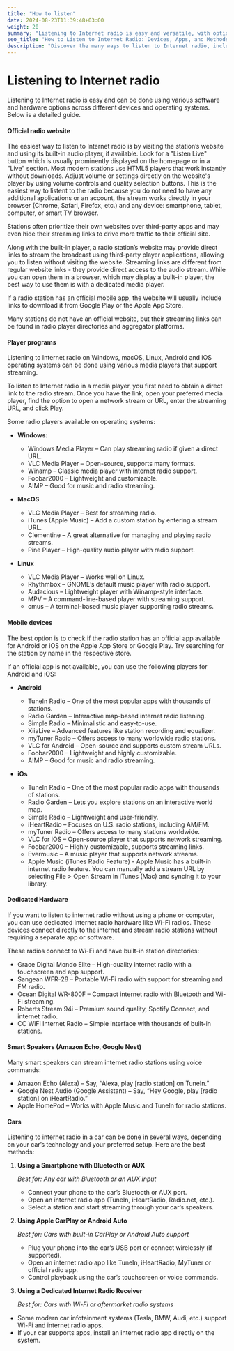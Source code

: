```yaml
---
title: "How to listen"
date: 2024-08-23T11:39:48+03:00
weight: 20
summary: "Listening to Internet radio is easy and versatile, with options ranging from official websites and mobile apps to dedicated hardware, smart speakers, and car systems, allowing users to stream content across virtually any device or platform."
seo_title: "How to Listen to Internet Radio: Devices, Apps, and Methods"
description: "Discover the many ways to listen to Internet radio, including official websites, mobile apps, dedicated hardware, smart speakers, and car systems. Stream your favorite stations anywhere."
---
```


# Listening to Internet radio

Listening to Internet radio is easy and can be done using various software and hardware options across different devices and operating systems. Below is a detailed guide.

#### Official radio website
The easiest way to listen to Internet radio is by visiting the station’s website and using its built-in audio player, if available. Look for a "Listen Live" button which is usually prominently displayed on the homepage or in a "Live" section. Most modern stations use HTML5 players that work instantly without downloads. Adjust volume or settings directly on the website's player by using volume controls and quality selection buttons. This is the easiest way to listent to the radio because you do not need to have any additional applications or an account, the stream works directly in your browser (Chrome, Safari, Firefox, etc.) and any device: smartphone, tablet, computer, or smart TV browser.

Stations often prioritize their own websites over third-party apps and may even hide their streaming links to drive more traffic to their official site.

Along with the built-in player, a radio station’s website may provide direct links to stream the broadcast using third-party player applications, allowing you to listen without visiting the website. Streaming links are different from regular website links - they provide direct access to the audio stream. While you can open them in a browser, which may display a built-in player, the best way to use them is with a dedicated media player.

If a radio station has an official mobile app, the website will usually include links to download it from Google Play or the Apple App Store.

Many stations do not have an official website, but their streaming links can be found in radio player directories and aggregator platforms.

#### Player programs
Listening to Internet radio on Windows, macOS, Linux, Android and iOS operating systems can be done using various media players that support streaming. 

To listen to Internet radio in a media player, you first need to obtain a direct link to the radio stream. Once you have the link, open your preferred media player, find the option to open a network stream or URL, enter the streaming URL, and click Play.

Some radio players available on operating systems:

- **Windows:**
  - Windows Media Player – Can play streaming radio if given a direct URL.
  - VLC Media Player – Open-source, supports many formats.
  - Winamp – Classic media player with internet radio support.
  - Foobar2000 – Lightweight and customizable.
  - AIMP – Good for music and radio streaming.

- **MacOS**
  - VLC Media Player – Best for streaming radio.
  - iTunes (Apple Music) – Add a custom station by entering a stream URL.
  - Clementine – A great alternative for managing and playing radio streams.
  - Pine Player – High-quality audio player with radio support.

- **Linux**
  - VLC Media Player – Works well on Linux.
  - Rhythmbox – GNOME’s default music player with radio support.
  - Audacious – Lightweight player with Winamp-style interface.
  - MPV – A command-line-based player with streaming support.
  - cmus – A terminal-based music player supporting radio streams.

#### Mobile devices
The best option is to check if the radio station has an official app available for Android or iOS on the Apple App Store or Google Play. Try searching for the station by name in the respective store.

If an official app is not available, you can use the following players for Android and iOS:

- **Android**
  - TuneIn Radio – One of the most popular apps with thousands of stations.
  - Radio Garden – Interactive map-based internet radio listening.
  - Simple Radio – Minimalistic and easy-to-use.
  - XiiaLive – Advanced features like station recording and equalizer.
  - myTuner Radio – Offers access to many worldwide radio stations.
  - VLC for Android – Open-source and supports custom stream URLs.
  - Foobar2000 – Lightweight and highly customizable.
  - AIMP – Good for music and radio streaming.

- **iOs**
  - TuneIn Radio – One of the most popular radio apps with thousands of stations.
  - Radio Garden – Lets you explore stations on an interactive world map.
  - Simple Radio – Lightweight and user-friendly.
  - iHeartRadio – Focuses on U.S. radio stations, including AM/FM.
  - myTuner Radio – Offers access to many stations worldwide.
  - VLC for iOS – Open-source player that supports network streaming.
  - Foobar2000 – Highly customizable, supports streaming links.
  - Evermusic – A music player that supports network streams.
  - Apple Music (iTunes Radio Feature) - Apple Music has a built-in internet radio feature. You can manually add a stream URL by selecting File > Open Stream in iTunes (Mac) and syncing it to your library.

#### Dedicated Hardware
If you want to listen to internet radio without using a phone or computer, you can use dedicated internet radio hardware like Wi-Fi radios. These devices connect directly to the internet and stream radio stations without requiring a separate app or software.

These radios connect to Wi-Fi and have built-in station directories:

- Grace Digital Mondo Elite – High-quality internet radio with a touchscreen and app support.
- Sangean WFR-28 – Portable Wi-Fi radio with support for streaming and FM radio.
- Ocean Digital WR-800F – Compact internet radio with Bluetooth and Wi-Fi streaming.
- Roberts Stream 94i – Premium sound quality, Spotify Connect, and internet radio.
- CC WiFi Internet Radio – Simple interface with thousands of built-in stations.



#### Smart Speakers (Amazon Echo, Google Nest)
Many smart speakers can stream internet radio stations using voice commands:
- Amazon Echo (Alexa) – Say, “Alexa, play [radio station] on TuneIn.”
- Google Nest Audio (Google Assistant) – Say, “Hey Google, play [radio station] on iHeartRadio.”
- Apple HomePod – Works with Apple Music and TuneIn for radio stations.

#### Cars

Listening to internet radio in a car can be done in several ways, depending on your car’s technology and your preferred setup. Here are the best methods:

1. **Using a Smartphone with Bluetooth or AUX**
   
   *Best for: Any car with Bluetooth or an AUX input*

   - Connect your phone to the car’s Bluetooth or AUX port.
   - Open an internet radio app (TuneIn, iHeartRadio, Radio.net, etc.).
   - Select a station and start streaming through your car’s speakers.
2. **Using Apple CarPlay or Android Auto**

   *Best for: Cars with built-in CarPlay or Android Auto support*

   - Plug your phone into the car’s USB port or connect wirelessly (if supported).
   - Open an internet radio app like TuneIn, iHeartRadio, MyTuner or official radio app.
   - Control playback using the car’s touchscreen or voice commands.

3. **Using a Dedicated Internet Radio Receiver**
   
   *Best for: Cars with Wi-Fi or aftermarket radio systems*

  - Some modern car infotainment systems (Tesla, BMW, Audi, etc.) support Wi-Fi and internet radio apps.
  - If your car supports apps, install an internet radio app directly on the system.
